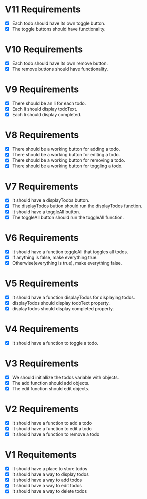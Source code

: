 # V11 Requirements
- [X] Each todo should have its own toggle button.
- [X] The toggle buttons should have functionality.

# V10 Requirements
- [X] Each todo should have its own remove button.
- [X] The remove buttons should have functionality.

# V9 Requirements
- [X] There should be an li for each todo.
- [X] Each li should display todoText.
- [X] Each li should display completed.

# V8 Requirements
- [X] There should be a working button for adding a todo.
- [X] There should be a working button for editing a todo.
- [X] There should be a working button for removing a todo.
- [X] There should be a working button for toggling a todo.

# V7 Requirements
- [X] It should have a displayTodos button.
- [X] The displayTodos button should run the displayTodos function.
- [X] It should have a toggleAll button.
- [X] The toggleAll button should run the toggleAll function.

# V6 Requirements
- [X] It should have a function toggleAll that toggles all todos.
- [X] If anything is false, make everything true.
- [X] Otherwise(everything is true), make everything false.

# V5 Requirements
- [X] It should have a function displayTodos for displaying todos.
- [X] displayTodos should display todoText property.
- [X] displayTodos should display completed property.

# V4 Requirements
- [X] It should have a function to toggle a todo.

# V3 Requirements
- [X] We should initiallize the todos variable with objects.
- [X] The add function should add objects.
- [X] The edit function should edit objects.

# V2 Requirements
- [X] It should have a function to add a todo
- [X] It should have a function to edit a todo
- [X] It should have a function to remove a todo

# V1 Requitements
- [X] It should have a place to store todos
- [X] It should have a way to display todos
- [X] It should have a way to add todos
- [X] It should have a way to edit todos
- [X] It should have a way to delete todos